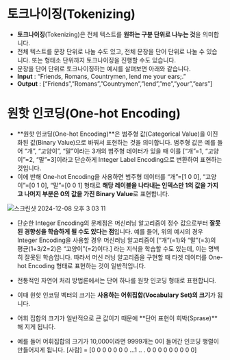 # 토크나이징(Tokenizing)

- **토크나이징**(Tokenizing)은 전체 텍스트를 **원하는 구분 단위로 나누는 것**을 의미합니다.
- 전체 텍스트를 문장 단위로 나눌 수도 있고, 전체 문장을 단어 단위로 나눌 수 있습니다. 또는 형태소 단위까지 토크나이징을 진행할 수도 있습니다.
- 문장을 단어 단위로 토크나이징하는 예시를 살펴보면 아래와 같습니다.
- **Input** : “Friends, Romans, Countrymen, lend me your ears;.”
- **Output** : \[“Friends”,”Romans”,”Countrymen”,”lend”,”me”,”your”,”ears”\]

# 원핫 인코딩(One-hot Encoding)

- **원핫 인코딩(One-hot Encoding)**은 범주형 값(Categorical Value)을 이진화된 값(Binary Value)으로 바꿔서 표현하는 것을 의미합니다. 범주형 값은 예를 들어 “개”, “고양이”, “말”이라는 3개의 범주형 데이터가 있을 때 이를 \[“개”=1, “고양이”=2, “말”=3\]이라고 단순하게 Integer Label Encoding으로 변환하여 표현하는 것입니다.
- 이에 반해 One-hot Encoding을 사용하면 범주형 데이터를 “개”=\[1 0 0\], “고양이”=[0 1 0], “말”=\[0 0 1\] 형태로 **해당 레이블을 나타내는 인덱스만 1의 값을 가지고 나머지 부분은 0의 값을 가진 Binary Value**로 표현합니다.

![스크린샷 2024-12-08 오후 3 03 11](https://github.com/user-attachments/assets/c9272ec1-a62a-4346-b34d-9f198edd8372)


- 단순한 Integer Encoding의 문제점은 머신러닝 알고리즘이 정수 값으로부터 **잘못된 경향성을 학습하게 될 수도 있다는 점**입니다. 예를 들어, 위의 예시의 경우 Integer Encoding을 사용할 경우 머신러닝 알고리즘이 [“개”(=1)와 “말”(=3)의 평균(1+3/2=2)은 “고양이”(=2)이다.] 라는 지식을 학습할 수도 있는데, 이는 명백히 잘못된 학습입니다. 따라서 머신 러닝 알고리즘을 구현할 때 타겟 데이터를 One-hot Encoding 형태로 표현하는 것이 일반적입니다.

- 전통적인 자연어 처리 방법론에서는 단어 하나를 원핫 인코딩 형태로 표현합니다.
- 이때 원핫 인코딩 벡터의 크기는 **사용하는 어휘집합(Vocabulary Set)의 크기**가 됩니다.
- 어휘 집합의 크기가 일반적으로 큰 값이기 때문에 **단어 표현이 희박(Sprase)**해 지게 됩니다.
- 예를 들어 어휘집합의 크기가 10,000이라면 9999개는 0이 들어간 인코딩 행렬이 만들어지게 됩니다.
\[사람\] = \[0 0 0 0 0 0 0 …1 .. . 0 0 0 0 0 0 0 0 0\]
